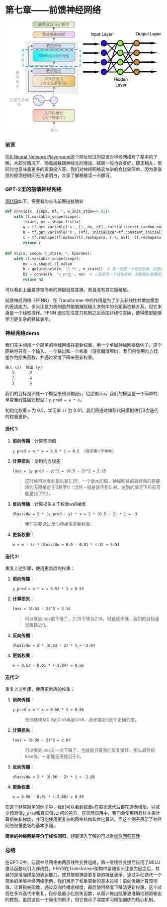 # 第七章——前馈神经网络

<img src="../assets/image-20240424204837275.png" alt="前馈神经网络" width="550" />

### 前言

在[A Neural Network Playground](https://playground.tensorflow.org/#activation=tanh&batchSize=10&dataset=circle&regDataset=reg-plane&learningRate=0.03&regularizationRate=0&noise=0&networkShape=4,2&seed=0.53882&showTestData=false&discretize=false&percTrainData=50&x=true&y=true&xTimesY=false&xSquared=false&ySquared=false&cosX=false&sinX=false&cosY=false&sinY=false&collectStats=false&problem=classification&initZero=false&hideText=false)这个网址玩过的应该对神经网络有了基本的了解，大部分情况下，随着层数跟神经元的增加，结果一般也会变好，即正相关，但同时也意味着更多的资源投入等。我们对神经网络这块讲的会比较简单，因为更底层的原理短时间无法讲明白，大家了解稍微深一点即可。



### GPT-2里的前馈神经网络

[源代码](https://github.com/openai/gpt-2/blob/master/src/model.py)如下。需要看的点击前面链接跳转

~~~python
def conv1d(x, scope, nf, *, w_init_stdev=0.02):
    with tf.variable_scope(scope):
        *start, nx = shape_list(x)
        w = tf.get_variable('w', [1, nx, nf], initializer=tf.random_normal_initializer(stddev=w_init_stdev))  # 训练中更新的权重w
        b = tf.get_variable('b', [nf], initializer=tf.constant_initializer(0))  # 训练中更新的偏值项b
        c = tf.reshape(tf.matmul(tf.reshape(x, [-1, nx]), tf.reshape(w, [-1, nf]))+b, start+[nf])
        return c
      
def mlp(x, scope, n_state, *, hparams):
    with tf.variable_scope(scope):
        nx = x.shape[-1].value
        h = gelu(conv1d(x, 'c_fc', n_state))  # 第一层是一个线性变换，后面跟着一个GELU激活函数
        h2 = conv1d(h, 'c_proj', nx)  # 二层是另一个线性变换，将数据从隐藏层的维度映射回原始维度
        return h2
~~~

可以看到上面是非常简单的两层线性变换，而且没有其它隐藏层。

前馈神经网络（FFNN） 在 Transformer 中的作用是为了引入非线性并增加模型的表达能力。多头注意力机制虽然能够捕捉输入序列中的长距离依赖关系，但它本身是一个线性操作。FFNN 通过在注意力机制之后添加非线性变换，使得模型能够学习更复杂的特征表示。



### 神经网络demo

我们来手动推一个简单的神经网络并更新权重，用一个单层神经网络做例子。这个网络将只有一个输入、一个输出和一个权重（没有偏值项b）。我们将使用均方误差作为损失函数，并通过梯度下降来更新权重。

~~~markdown
输入 (x)  输出 (y)
   1       2
   2       4
   3       6
~~~

我们的目标是训练一个模型来预测输出`y`，给定输入`x`。我们的模型是一个简单的单变量线性回归模型：`y_pred = w * x`。

初始化权重 `w` 为 0.5，学习率 `lr` 为 0.01。我们将通过编写代码模拟进行3次迭代的权重更新。

#### 迭代 1:

1. **前向传播**：计算预测值

   ```
   y_pred = w * x = 0.5 * 1 = 0.5  (对于第一个样本)
   ```

2. **计算损失**：使用均方误差

   ```
   loss = (y_pred - y)^2 = (0.5 - 2)^2 = 2.25
   ```

   > 这时候可以看到损失是2.25，一个很大的值，神经网络的最终目的是要降为无限接近于0甚至0（当然一般是达不到0 的，达到的情况下只有可能是错了的）。

3. **反向传播**：计算损失关于权重w的梯度

   ```
   dloss/dw = 2 * (y_pred - y) * x = 2 * (0.5 - 2) * 1 = -3
   ```

   > 我们需要通过反向传播来更新权重。

4. **更新权重**：

   ```
   w = w - lr * dloss/dw = 0.5 - 0.01 * (-3) = 0.53
   ```

#### 迭代 2:

重复上述步骤，使用更新后的权重：

1. **前向传播**：

   ```
   y_pred = w * x = 0.53 * 1 = 0.53
   ```

2. **计算损失**：

   ```
   loss = (0.53 - 2)^2 = 2.14
   ```

   > 可以看到loss值下降了，2.25下降为2.14，但是还不够，我们的目标是无限接近0。

3. **反向传播**：

   ```
   dloss/dw = 2 * (0.53 - 2) * 1 = -2.94
   ```

4. **更新权重**：

   ```
   w = 0.53 - 0.01 * (-2.94) = 0.56
   ```

#### 迭代 3:

重复上述步骤，使用更新后的权重：

1. **前向传播**：

   ```
   y_pred = w * x = 0.56 * 1 = 0.56
   ```

   > 预测结果从0.5到0.53再到0.56，逐步接近2这个正确的值。

2. **计算损失**：

   ```
   loss = (0.56 - 2)^2 = 2.07
   ```

   > 可以看到loss又一次下降了，也就是只要我们反复循环，那么最终的loss值，一定能无限接近于0。

3. **反向传播**：

   ```
   dloss/dw = 2 * (0.56 - 2) * 1 = -2.88
   ```

4. **更新权重**：

   ```
   w = 0.56 - 0.01 * (-2.88) = 0.59
   ```

在这个非常简单的例子中，我们可以看到权重`w`在每次迭代后都在逐渐增加，以减少预测值`y_pred`和真实值`y`之间的差异。在实际应用中，我们会使用所有样本来计算损失和梯度，并可能使用更复杂的网络结构和优化算法。但这个例子展示了神经网络权重更新的基本原理。

**简单的神经网络等价于线性回归**，想要深入了解的可以看[线性回归原理](https://github.com/ben1234560/AiLearning-Theory-Applying/blob/53ad238b5b7dbb5c39520401de2f10208825e4f9/%E6%9C%BA%E5%99%A8%E5%AD%A6%E4%B9%A0%E7%AE%97%E6%B3%95%E5%8E%9F%E7%90%86%E5%8F%8A%E6%8E%A8%E5%AF%BC/%E7%AC%AC%E4%B8%80%E7%AB%A0%E2%80%94%E2%80%94%E7%BA%BF%E6%80%A7%E5%9B%9E%E5%BD%92%E5%8E%9F%E7%90%86.md)

### 总结

在GPT-2中，前馈神经网络由两层线性变换组成，第一层线性变换后应用了GELU激活函数以引入非线性。FFNN在Transformer架构中紧随多头注意力层之后，其目的是增强模型的表达能力，使其能够捕捉更复杂的特征表示。通过手动迭代一个简单的单层神经网络示例，我们展示了权重更新的基本过程：前向传播计算预测值，计算损失函数，通过反向传播求梯度，最后使用梯度下降法更新权重。这个过程在多次迭代中重复，目标是最小化损失函数，从而训练出能够更准确地预测输出的模型。虽然这是一个简化的例子，但它揭示了深度学习模型训练的核心机制。

